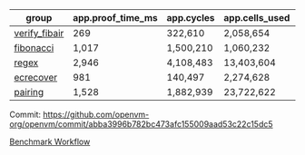 | group | app.proof_time_ms | app.cycles | app.cells_used | leaf.proof_time_ms | leaf.cycles | leaf.cells_used |
| -- | -- | -- | -- | -- | -- | -- |
| [verify_fibair](https://github.com/openvm-org/openvm/blob/benchmark-results/benchmarks/verify_fibair-abba3996b782bc473afc155009aad53c22c15dc5.md) | 269 |  322,610 |  2,058,654 |- | - | - |
| [fibonacci](https://github.com/openvm-org/openvm/blob/benchmark-results/benchmarks/fibonacci-abba3996b782bc473afc155009aad53c22c15dc5.md) | 1,017 |  1,500,210 |  1,060,232 | 1,066 |  1,248,071 |  6,727,266 |
| [regex](https://github.com/openvm-org/openvm/blob/benchmark-results/benchmarks/regex-abba3996b782bc473afc155009aad53c22c15dc5.md) | 2,946 |  4,108,483 |  13,403,604 | 4,144 |  3,326,687 |  29,597,698 |
| [ecrecover](https://github.com/openvm-org/openvm/blob/benchmark-results/benchmarks/ecrecover-abba3996b782bc473afc155009aad53c22c15dc5.md) | 981 |  140,497 |  2,274,628 | 4,026 |  2,934,986 |  29,404,728 |
| [pairing](https://github.com/openvm-org/openvm/blob/benchmark-results/benchmarks/pairing-abba3996b782bc473afc155009aad53c22c15dc5.md) | 1,528 |  1,882,939 |  23,722,622 | 1,732 |  2,010,439 |  16,451,316 |


Commit: https://github.com/openvm-org/openvm/commit/abba3996b782bc473afc155009aad53c22c15dc5

[Benchmark Workflow](https://github.com/openvm-org/openvm/actions/runs/17650497587)
